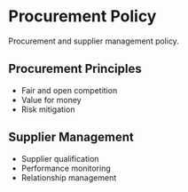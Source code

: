 # Procurement Policy

Procurement and supplier management policy.

## Procurement Principles
- Fair and open competition
- Value for money
- Risk mitigation

## Supplier Management
- Supplier qualification
- Performance monitoring
- Relationship management